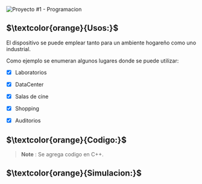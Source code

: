 ![Proyecto #1 - Programacion](https://user-images.githubusercontent.com/46485082/231872302-e02cab2e-70a4-4308-81c2-8824a3f705de.png)






## $\textcolor{orange}{Usos:}$

El dispositivo se puede emplear tanto para un ambiente hogareño como uno industrial. 

Como ejemplo se enumeran algunos lugares donde se puede utilizar:

 

- [x] Laboratorios
- [x] DataCenter
- [x] Salas de cine
- [x] Shopping
- [x] Auditorios


## $\textcolor{orange}{Codigo:}$

> __Note__ : Se agrega codigo en C++.





## $\textcolor{orange}{Simulacion:}$




